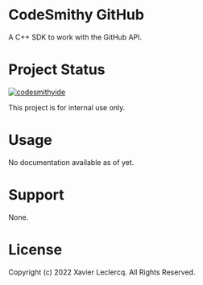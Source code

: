 # CodeSmithy GitHub

A C++ SDK to work with the GitHub API.

# Project Status

[![codesmithyide](https://circleci.com/gh/codesmithyide/github.svg?style=shield)](https://circleci.com/gh/codesmithyide/github)

This project is for internal use only. 

# Usage

No documentation available as of yet.

# Support

None.

# License

Copyright (c) 2022 Xavier Leclercq. All Rights Reserved.
